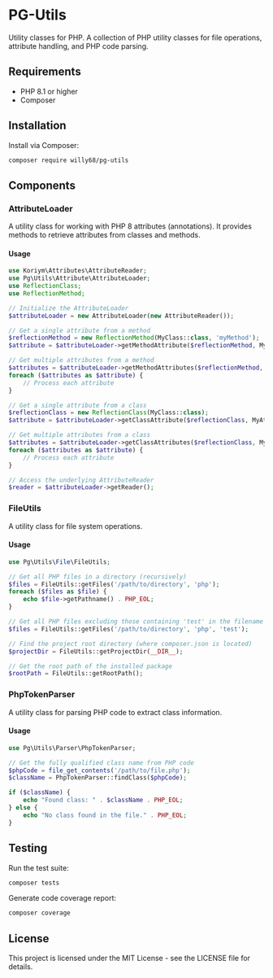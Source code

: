 # PG-Utils

Utility classes for PHP. A collection of PHP utility classes for file operations, attribute handling, and PHP code parsing.

## Requirements

- PHP 8.1 or higher
- Composer

## Installation

Install via Composer:

```bash
composer require willy68/pg-utils
```

## Components

### AttributeLoader

A utility class for working with PHP 8 attributes (annotations). It provides methods to retrieve attributes from classes and methods.

#### Usage

```php
use Koriym\Attributes\AttributeReader;
use Pg\Utils\Attribute\AttributeLoader;
use ReflectionClass;
use ReflectionMethod;

// Initialize the AttributeLoader
$attributeLoader = new AttributeLoader(new AttributeReader());

// Get a single attribute from a method
$reflectionMethod = new ReflectionMethod(MyClass::class, 'myMethod');
$attribute = $attributeLoader->getMethodAttribute($reflectionMethod, MyAttribute::class);

// Get multiple attributes from a method
$attributes = $attributeLoader->getMethodAttributes($reflectionMethod, MyAttribute::class);
foreach ($attributes as $attribute) {
    // Process each attribute
}

// Get a single attribute from a class
$reflectionClass = new ReflectionClass(MyClass::class);
$attribute = $attributeLoader->getClassAttribute($reflectionClass, MyAttribute::class);

// Get multiple attributes from a class
$attributes = $attributeLoader->getClassAttributes($reflectionClass, MyAttribute::class);
foreach ($attributes as $attribute) {
    // Process each attribute
}

// Access the underlying AttributeReader
$reader = $attributeLoader->getReader();
```

### FileUtils

A utility class for file system operations.

#### Usage

```php
use Pg\Utils\File\FileUtils;

// Get all PHP files in a directory (recursively)
$files = FileUtils::getFiles('/path/to/directory', 'php');
foreach ($files as $file) {
    echo $file->getPathname() . PHP_EOL;
}

// Get all PHP files excluding those containing 'test' in the filename
$files = FileUtils::getFiles('/path/to/directory', 'php', 'test');

// Find the project root directory (where composer.json is located)
$projectDir = FileUtils::getProjectDir(__DIR__);

// Get the root path of the installed package
$rootPath = FileUtils::getRootPath();
```

### PhpTokenParser

A utility class for parsing PHP code to extract class information.

#### Usage

```php
use Pg\Utils\Parser\PhpTokenParser;

// Get the fully qualified class name from PHP code
$phpCode = file_get_contents('/path/to/file.php');
$className = PhpTokenParser::findClass($phpCode);

if ($className) {
    echo "Found class: " . $className . PHP_EOL;
} else {
    echo "No class found in the file." . PHP_EOL;
}
```

## Testing

Run the test suite:

```bash
composer tests
```

Generate code coverage report:

```bash
composer coverage
```

## License

This project is licensed under the MIT License - see the LICENSE file for details.